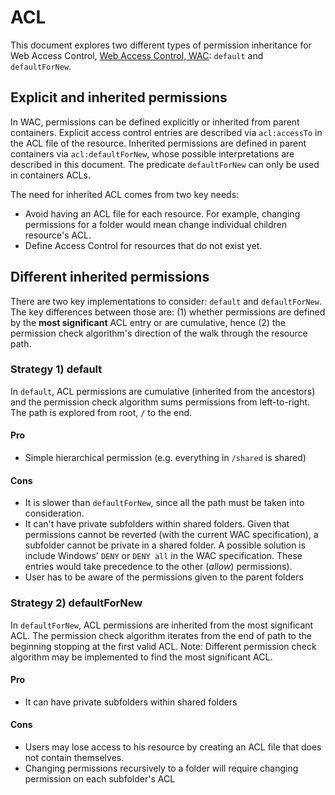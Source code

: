 # ACL

This document explores two different types of permission inheritance for Web Access Control, [Web Access Control, WAC](http://www.w3.org/wiki/WebAccessControl): `default` and `defaultForNew`.

## Explicit and inherited permissions
In WAC, permissions can be defined explicitly or inherited from parent containers. Explicit access control entries are described via `acl:accessTo` in the ACL file of the resource. Inherited permissions are defined in parent containers via `acl:defaultForNew`, whose possible interpretations are described in this document. The predicate `defaultForNew` can only be used in containers ACLs.

The need for inherited ACL comes from two key needs:

  - Avoid having an ACL file for each resource. For example, changing permissions for a folder would mean change individual children resource's  ACL.
  - Define Access Control for resources that do not exist yet.

## Different inherited permissions

There are two key implementations to consider: `default` and `defaultForNew`. The key differences between those are: (1) whether permissions are defined by the __most significant__ ACL entry or are cumulative, hence (2) the permission check algorithm's direction of the walk through the resource path.

### Strategy 1) default

In `default`, ACL permissions are cumulative (inherited from the ancestors) and the permission check algorithm sums permissions from left-to-right. The path is explored from root, `/` to the end.

#### Pro
- Simple hierarchical permission (e.g. everything in `/shared` is shared)

#### Cons
- It is slower than `defaultForNew`, since all the path must be taken into consideration.
- It can't have private subfolders within shared folders. Given that permissions cannot be reverted (with the current WAC specification), a subfolder cannot be private in a shared folder. A possible solution is include Windows' `DENY` or `DENY all` in the WAC specification. These entries would take precedence to the other (_allow_) permissions).
- User has to be aware of the permissions given to the parent folders

### Strategy 2) defaultForNew

In `defaultForNew`, ACL permissions are inherited from the most significant ACL. The permission check algorithm iterates from the end of path to the beginning stopping at the first valid ACL. Note: Different permission check algorithm may be implemented to find the most significant ACL.

#### Pro
- It can have private subfolders within shared folders

#### Cons
- Users may lose access to his resource by creating an ACL file that does not contain themselves.
- Changing permissions recursively to a folder will require changing permission on each subfolder's ACL
